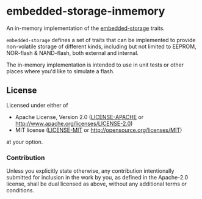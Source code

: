 # embedded-storage-inmemory

An in-memory implementation of the [embedded-storage](https://github.com/rust-embedded-community/embedded-storage) traits.

`embedded-storage` defines a set of traits that can be implemented to provide non-volatile storage of different kinds, including but not limited to EEPROM, NOR-flash & NAND-flash, both external and internal.

The in-memory implementation is intended to use in unit tests or other places where you'd like to simulate a flash.

## License

Licensed under either of

- Apache License, Version 2.0 ([LICENSE-APACHE](LICENSE-APACHE) or
  http://www.apache.org/licenses/LICENSE-2.0)
- MIT license ([LICENSE-MIT](LICENSE-MIT) or http://opensource.org/licenses/MIT)

at your option.

### Contribution

Unless you explicitly state otherwise, any contribution intentionally submitted
for inclusion in the work by you, as defined in the Apache-2.0 license, shall be
dual licensed as above, without any additional terms or conditions.
